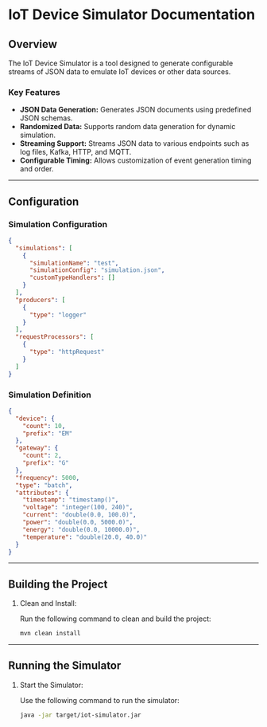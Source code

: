 # IoT Device Simulator Documentation

## Overview

The IoT Device Simulator is a tool designed to generate configurable streams of JSON data to emulate IoT devices or other data sources.

### Key Features

- **JSON Data Generation:** Generates JSON documents using predefined JSON schemas.
- **Randomized Data:** Supports random data generation for dynamic simulation.
- **Streaming Support:** Streams JSON data to various endpoints such as log files, Kafka, HTTP, and MQTT.
- **Configurable Timing:** Allows customization of event generation timing and order.

------

## Configuration

### Simulation Configuration

```json
{
  "simulations": [
    {
      "simulationName": "test",
      "simulationConfig": "simulation.json",
      "customTypeHandlers": []
    }
  ],
  "producers": [
    {
      "type": "logger"
    }
  ],
  "requestProcessors": [
    {
      "type": "httpRequest"
    }
  ]
}
```

### Simulation Definition

```json
{
  "device": {
    "count": 10,
    "prefix": "EM"
  },
  "gateway": {
    "count": 2,
    "prefix": "G"
  },
  "frequency": 5000,
  "type": "batch",
  "attributes": {
    "timestamp": "timestamp()",
    "voltage": "integer(100, 240)", 
    "current": "double(0.0, 100.0)",
    "power": "double(0.0, 5000.0)",
    "energy": "double(0.0, 10000.0)",
    "temperature": "double(20.0, 40.0)"
  }
}
```

------

## Building the Project

1. Clean and Install:

   Run the following command to clean and build the project:

   ```bash
   mvn clean install
   ```

------

## Running the Simulator

1. Start the Simulator:

   Use the following command to run the simulator:

   ```bash
   java -jar target/iot-simulator.jar
   ```